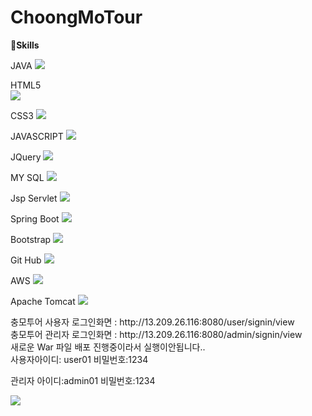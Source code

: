 # ChoongMoTour


  
 
  
 💪<b>Skills</b>
  
 <div class="text-center">
 JAVA
 <img src="https://img.shields.io/badge/JAVA-4479A1?style=flat-square&logo=JAVA&logoColor=white"/>
  
 HTML5  
<img src="https://img.shields.io/badge/HTML5-E34F26?style=flat-square&logo=HTML5&logoColor=white"/>
 
 CSS3
 <img src="https://img.shields.io/badge/CSS3-1572B6?style=flat-square&logo=CSS3&logoColor=white"/>
  
JAVASCRIPT 
<img src="https://img.shields.io/badge/JavaScript-F7DF1E?style=flat-square&logo=JavaScript&logoColor=white"/>
  
  
JQuery
<img src="https://img.shields.io/badge/jQuery-0769AD?style=flat-square&logo=jQuery&logoColor=white"/>
  
  
MY SQL
<img src="https://img.shields.io/badge/MySQL-4479A1?style=flat-square&logo=MySQL&logoColor=white"/>
  
Jsp Servlet
<img src="https://img.shields.io/badge/JSP Servlet-232F3E?style=flat-square&logo=JSP Servlet&logoColor=white"/>
  
  
Spring Boot
<img src="https://img.shields.io/badge/Spring Boot-6DB33F?style=flat-square&logo=Spring Boot&logoColor=white"/>
  
Bootstrap
<img src="https://img.shields.io/badge/Bootstrap-7952B3?style=flat-square&logo=Bootstrap&logoColor=white"/>

Git Hub
<img src="https://img.shields.io/badge/GitHub-181717?style=flat-square&logo=GitHub&logoColor=white"/>
  
AWS
<img src="https://img.shields.io/badge/amazonaws-232F3E?style=flat-square&logo=amazonaws&logoColor=white"/>

Apache Tomcat
<img src="https://img.shields.io/badge/Apache Tomcat-F8DC75?style=flat-square&logo=Apache Tomcat&logoColor=white"/>

  
</div>
충모투어 사용자 로그인화면 : http://13.209.26.116:8080/user/signin/view<br>
충모투어 관리자 로그인화면 : http://13.209.26.116:8080/admin/signin/view
<div class="">새로운 War 파일 배포 진행중이라서 실행이안됩니다..</div>
사용자아이디: user01 
비밀번호:1234

관리자 아이디:admin01
비밀번호:1234


<div class=""><img src ="https://img1.daumcdn.net/thumb/R1280x0/?scode=mtistory2&fname=https%3A%2F%2Fblog.kakaocdn.net%2Fdn%2FbCOBAp%2FbtsnjbeuWCp%2Fewmvs6ohpsUkmgESBy0Qx1%2Fimg.png"/> </div>



